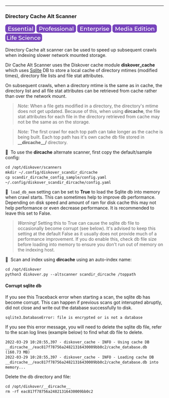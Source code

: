 ___
### Directory Cache Alt Scanner

![Image: Essential Edition Label](images/button_edition_essential.png)&nbsp;![Image: Professional Edition Label](images/button_edition_professional.png)&nbsp;![Image: Enterprise Edition Label](images/button_edition_enterprise.png)&nbsp;![Image: AJA Diskover Media Edition Label](images/button_edition_media.png)&nbsp;![Image: Life Science Edition Label](images/button_edition_life_science.png)

Directory Cache alt scanner can be used to speed up subsequent crawls when indexing slower network mounted storage.

Dir Cache Alt Scanner uses the Diskover cache module **diskover_cache** which uses [Sqlite](https://www.sqlite.org/) DB to store a local cache of directory mtimes (modified times), directory file lists and file stat attributes.

On subsequent crawls, when a directory mtime is the same as in cache, the directory list and all file stat attributes can be retrieved from cache rather than over the network mount.

>_Note:_ When a file gets modified in a directory, the directory's mtime does not get updated. Because of this, when using **dircache**, the file stat attributes for each file in the directory retrieved from cache may not be the same as on the storage.

>_Note:_ The first crawl for each top path can take longer as the cache is being built. Each top path has it's own cache db file stored in **\_\_dircache\_\_/** directory.

🔴 &nbsp;To use the **dircache** alternate scanner, first copy the default/sample config:

```
cd /opt/diskover/scanners
mkdir ~/.config/diskover_scandir_dircache
cp scandir_dircache_config_sample/config.yaml ~/.config/diskover_scandir_dircache/config.yaml
```

🔴 &nbsp;`load_db_mem` setting can be set to **True** to load the Sqlite db into memory when crawl starts. This can sometimes help to improve db performance. Depending on disk speed and amount of ram for disk cache this may not help performance or even decrease performance. It is recommended to leave this set to False. 

>_Warning!_ Setting this to True can cause the sqlite db file to occasionally become corrupt (see below). It's advised to keep this setting at the default False as it usually does not provide much of a performance improvement. If you do enable this, check db file size before loading into memory to ensure you don't run out of memory on the indexing host.


🔴 &nbsp;Scan and index using **dircache** using an auto-index name:

```
cd /opt/diskover
python3 diskover.py --altscanner scandir_dircache /toppath
```

#### Corrupt sqlite db

If you see this Traceback error when starting a scan, the sqlite db has become corrupt. This can happen if previous scans got interupted abruptly, did not close and write out the database successfully to disk.

```
sqlite3.DatabaseError: file is encrypted or is not a database
```

If you see this error message, you will need to delete the sqlite db file, refer to the scan log lines (example below) to find what db file to delete.

```
2022-03-29 10:28:55,397 - diskover_cache - INFO - Using cache DB __dircache__/eac817f78756a24821316430009bb0c2/cache_database.db (160.73 MB)
2022-03-29 10:28:55,397 - diskover_cache - INFO - Loading cache DB __dircache__/eac817f78756a24821316430009bb0c2/cache_database.db into memory...
```

Delete the db directory and file:
```
cd /opt/diskover/__dircache__
rm -rf eac817f78756a24821316430009bb0c2
```
